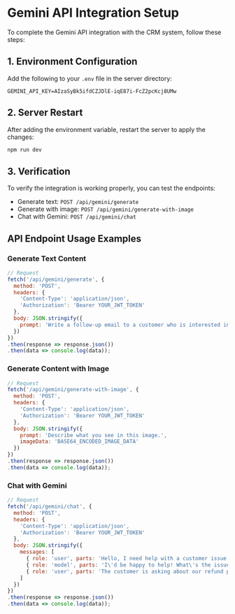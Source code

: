 # Gemini API Integration Setup

To complete the Gemini API integration with the CRM system, follow these steps:

## 1. Environment Configuration

Add the following to your `.env` file in the server directory:

```
GEMINI_API_KEY=AIzaSyBk5ifdCZJDlE-iqE87i-FcZ2pcKcj8UMw
```

## 2. Server Restart

After adding the environment variable, restart the server to apply the changes:

```bash
npm run dev
```

## 3. Verification

To verify the integration is working properly, you can test the endpoints:

- Generate text: `POST /api/gemini/generate`
- Generate with image: `POST /api/gemini/generate-with-image`
- Chat with Gemini: `POST /api/gemini/chat`

## API Endpoint Usage Examples

### Generate Text Content

```javascript
// Request
fetch('/api/gemini/generate', {
  method: 'POST',
  headers: {
    'Content-Type': 'application/json',
    'Authorization': 'Bearer YOUR_JWT_TOKEN'
  },
  body: JSON.stringify({
    prompt: 'Write a follow-up email to a customer who is interested in our product.'
  })
})
.then(response => response.json())
.then(data => console.log(data));
```

### Generate Content with Image

```javascript
// Request
fetch('/api/gemini/generate-with-image', {
  method: 'POST',
  headers: {
    'Content-Type': 'application/json',
    'Authorization': 'Bearer YOUR_JWT_TOKEN'
  },
  body: JSON.stringify({
    prompt: 'Describe what you see in this image.',
    imageData: 'BASE64_ENCODED_IMAGE_DATA'
  })
})
.then(response => response.json())
.then(data => console.log(data));
```

### Chat with Gemini

```javascript
// Request
fetch('/api/gemini/chat', {
  method: 'POST',
  headers: {
    'Content-Type': 'application/json',
    'Authorization': 'Bearer YOUR_JWT_TOKEN'
  },
  body: JSON.stringify({
    messages: [
      { role: 'user', parts: 'Hello, I need help with a customer issue.' },
      { role: 'model', parts: 'I\'d be happy to help! What\'s the issue?' },
      { role: 'user', parts: 'The customer is asking about our refund policy.' }
    ]
  })
})
.then(response => response.json())
.then(data => console.log(data));
``` 